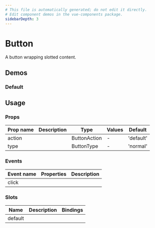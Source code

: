 ```yaml
---
# This file is automatically generated; do not edit it directly.
# Edit component demos in the vue-components package.
sidebarDepth: 3
---
```


# Button

A button wrapping slotted content.

<a href="https://github.com/wikimedia/design-codex/edit/main/vitepress/docs/component-demos/button/button.md" class="docgen-edit-link"></a>

<script setup>
import CdxButton from 'vue-components/src/components/button/Button.vue';
</script>

## Demos

### Default

<Wrapper>
<template v-slot:demo>
<CdxButton>Click me</CdxButton>
</template>

<template v-slot:code>

```vue
<CdxButton>Click me</CdxButton>
```

</template>
</Wrapper>

## Usage

### Props

| Prop name | Description | Type         | Values | Default   |
| --------- | ----------- | ------------ | ------ | --------- |
| action    |             | ButtonAction | -      | 'default' |
| type      |             | ButtonType   | -      | 'normal'  |

### Events

| Event name | Properties | Description |
| ---------- | ---------- | ----------- |
| click      |            |

### Slots

| Name    | Description | Bindings |
| ------- | ----------- | -------- |
| default |             |          |
